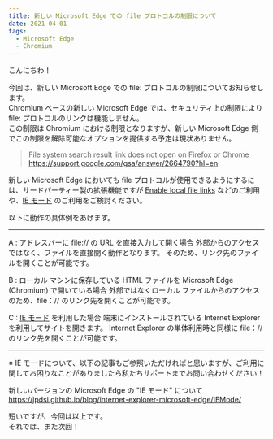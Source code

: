 ```yaml
---
title: 新しい Microsoft Edge での file プロトコルの制限について
date: 2021-04-01
tags: 
  - Microsoft Edge
  - Chromium
---
```

こんにちわ！

今回は、新しい Microsoft Edge での file: プロトコルの制限についてお知らせします。  
Chromium ベースの新しい Microsoft Edge では、セキュリティ上の制限により file: プロトコルのリンクは機能しません。  
この制限は Chromium における制限となりますが、新しい Microsoft Edge 側でこの制限を解除可能なオプションを提供する予定は現状ありません。

> File system search result link does not open on Firefox or Chrome
https://support.google.com/gsa/answer/2664790?hl=en

新しい Microsoft Edge においても file プロトコルが使用できるようにするには、サードパーティー製の拡張機能ですが [Enable local file links](https://chrome.google.com/webstore/detail/enable-local-file-links/nikfmfgobenbhmocjaaboihbeocackld) などのご利用や、[IE モード](https://docs.microsoft.com/ja-jp/deployedge/edge-ie-mode) のご利用をご検討ください。

以下に動作の具体例をあげます。

---

A : アドレスバーに file:// の URL を直接入力して開く場合
外部からのアクセスではなく、ファイルを直接開く動作となります。
そのため、リンク先のファイルを開くことが可能です。

B : ローカル マシンに保存している HTML ファイルを Microsoft Edge (Chromium) で開いている場合
外部ではなくローカル ファイルからのアクセスのため、file：// のリンク先を開くことが可能です。

C : [IE モード](https://docs.microsoft.com/ja-jp/deployedge/edge-ie-mode) を利用した場合
端末にインストールされている Internet Explorer を利用してサイトを開きます。
Internet Explorer の単体利用時と同様に file：// のリンク先を開くことが可能です。

---

※ IE モードについて、以下の記事もご参照いただければと思いますが、ご利用に関してお困りなことがありましたら私たちサポートまでお問い合わせください！

新しいバージョンの Microsoft Edge の "IE モード" について
https://jpdsi.github.io/blog/internet-explorer-microsoft-edge/IEMode/


短いですが、今回は以上です。  
それでは、また次回！
